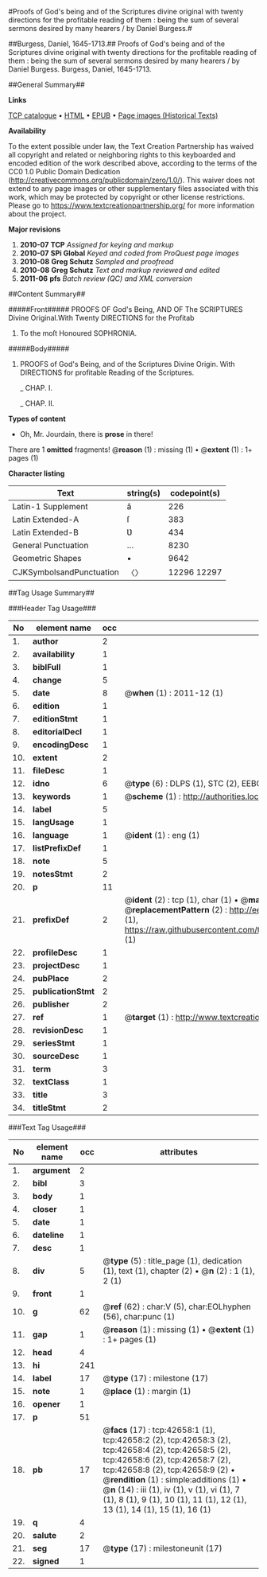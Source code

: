 #Proofs of God's being and of the Scriptures divine original with twenty directions for the profitable reading of them : being the sum of several sermons desired by many hearers / by Daniel Burgess.#

##Burgess, Daniel, 1645-1713.##
Proofs of God's being and of the Scriptures divine original with twenty directions for the profitable reading of them : being the sum of several sermons desired by many hearers / by Daniel Burgess.
Burgess, Daniel, 1645-1713.

##General Summary##

**Links**

[TCP catalogue](http://www.ota.ox.ac.uk/tcp/)  • 
[HTML](http://tei.it.ox.ac.uk/tcp/Texts-HTML/free/A30/A30284.html)  • 
[EPUB](http://tei.it.ox.ac.uk/tcp/Texts-EPUB/free/A30/A30284.epub) • 
[Page images (Historical Texts)](https://historicaltexts.jisc.ac.uk/eebo-09300601e)

**Availability**

To the extent possible under law, the Text Creation Partnership has waived all copyright and related or neighboring rights to this keyboarded and encoded edition of the work described above, according to the terms of the CC0 1.0 Public Domain Dedication (http://creativecommons.org/publicdomain/zero/1.0/). This waiver does not extend to any page images or other supplementary files associated with this work, which may be protected by copyright or other license restrictions. Please go to https://www.textcreationpartnership.org/ for more information about the project.

**Major revisions**

1. __2010-07__ __TCP__ *Assigned for keying and markup*
1. __2010-07__ __SPi Global__ *Keyed and coded from ProQuest page images*
1. __2010-08__ __Greg Schutz__ *Sampled and proofread*
1. __2010-08__ __Greg Schutz__ *Text and markup reviewed and edited*
1. __2011-06__ __pfs__ *Batch review (QC) and XML conversion*

##Content Summary##

#####Front#####
PROOFS OF God's Being, AND OF The SCRIPTURES Divine Original.With Twenty DIRECTIONS for the Profitab
1. To the moſt Honoured SOPHRONIA.

#####Body#####

1. PROOFS of God's Being, and of the Scriptures Divine Origin. With DIRECTIONS for profitable Reading of the Scriptures.

    _ CHAP. I.

    _ CHAP. II.

**Types of content**

  * Oh, Mr. Jourdain, there is **prose** in there!

There are 1 **omitted** fragments! 
 @__reason__ (1) : missing (1)  •  @__extent__ (1) : 1+ pages (1)

**Character listing**


|Text|string(s)|codepoint(s)|
|---|---|---|
|Latin-1 Supplement|â|226|
|Latin Extended-A|ſ|383|
|Latin Extended-B|Ʋ|434|
|General Punctuation|…|8230|
|Geometric Shapes|▪|9642|
|CJKSymbolsandPunctuation|〈〉|12296 12297|

##Tag Usage Summary##

###Header Tag Usage###

|No|element name|occ|attributes|
|---|---|---|---|
|1.|__author__|2||
|2.|__availability__|1||
|3.|__biblFull__|1||
|4.|__change__|5||
|5.|__date__|8| @__when__ (1) : 2011-12 (1)|
|6.|__edition__|1||
|7.|__editionStmt__|1||
|8.|__editorialDecl__|1||
|9.|__encodingDesc__|1||
|10.|__extent__|2||
|11.|__fileDesc__|1||
|12.|__idno__|6| @__type__ (6) : DLPS (1), STC (2), EEBO-CITATION (1), OCLC (1), VID (1)|
|13.|__keywords__|1| @__scheme__ (1) : http://authorities.loc.gov/ (1)|
|14.|__label__|5||
|15.|__langUsage__|1||
|16.|__language__|1| @__ident__ (1) : eng (1)|
|17.|__listPrefixDef__|1||
|18.|__note__|5||
|19.|__notesStmt__|2||
|20.|__p__|11||
|21.|__prefixDef__|2| @__ident__ (2) : tcp (1), char (1)  •  @__matchPattern__ (2) : ([0-9\-]+):([0-9IVX]+) (1), (.+) (1)  •  @__replacementPattern__ (2) : http://eebo.chadwyck.com/downloadtiff?vid=$1&page=$2 (1), https://raw.githubusercontent.com/textcreationpartnership/Texts/master/tcpchars.xml#$1 (1)|
|22.|__profileDesc__|1||
|23.|__projectDesc__|1||
|24.|__pubPlace__|2||
|25.|__publicationStmt__|2||
|26.|__publisher__|2||
|27.|__ref__|1| @__target__ (1) : http://www.textcreationpartnership.org/docs/. (1)|
|28.|__revisionDesc__|1||
|29.|__seriesStmt__|1||
|30.|__sourceDesc__|1||
|31.|__term__|3||
|32.|__textClass__|1||
|33.|__title__|3||
|34.|__titleStmt__|2||


###Text Tag Usage###

|No|element name|occ|attributes|
|---|---|---|---|
|1.|__argument__|2||
|2.|__bibl__|3||
|3.|__body__|1||
|4.|__closer__|1||
|5.|__date__|1||
|6.|__dateline__|1||
|7.|__desc__|1||
|8.|__div__|5| @__type__ (5) : title_page (1), dedication (1), text (1), chapter (2)  •  @__n__ (2) : 1 (1), 2 (1)|
|9.|__front__|1||
|10.|__g__|62| @__ref__ (62) : char:V (5), char:EOLhyphen (56), char:punc (1)|
|11.|__gap__|1| @__reason__ (1) : missing (1)  •  @__extent__ (1) : 1+ pages (1)|
|12.|__head__|4||
|13.|__hi__|241||
|14.|__label__|17| @__type__ (17) : milestone (17)|
|15.|__note__|1| @__place__ (1) : margin (1)|
|16.|__opener__|1||
|17.|__p__|51||
|18.|__pb__|17| @__facs__ (17) : tcp:42658:1 (1), tcp:42658:2 (2), tcp:42658:3 (2), tcp:42658:4 (2), tcp:42658:5 (2), tcp:42658:6 (2), tcp:42658:7 (2), tcp:42658:8 (2), tcp:42658:9 (2)  •  @__rendition__ (1) : simple:additions (1)  •  @__n__ (14) : iii (1), iv (1), v (1), vi (1), 7 (1), 8 (1), 9 (1), 10 (1), 11 (1), 12 (1), 13 (1), 14 (1), 15 (1), 16 (1)|
|19.|__q__|4||
|20.|__salute__|2||
|21.|__seg__|17| @__type__ (17) : milestoneunit (17)|
|22.|__signed__|1||
